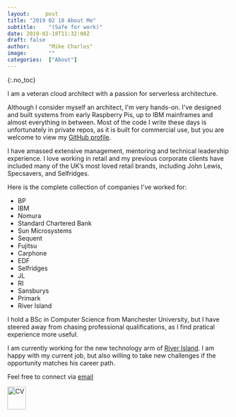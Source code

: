```yaml
---
layout:		post
title: "2019 02 18 About Me"
subtitle:    "(Safe for work)"
date: 2019-02-18T11:32:08Z
draft: false
author:      "Mike Charles"
image:       ""
categories:  ["About"]
---
```


{:.no_toc}

I am a veteran cloud architect with a passion for serverless architecture.

Although I consider myself an architect, I'm very hands-on. I've designed and built systems from early Raspberry Pis, up to IBM mainframes and almost everything in between. Most of the code I write these days is unfortunately in private repos, as it is built for commercial use, but you are welcome to view my [GitHub profile](https://github.com/RIMikeC).

I have amassed extensive management, mentoring and technical leadership experience.  I love working in retail and my previous corporate clients have included many of the UK’s most loved retail brands, including John Lewis, Specsavers, and Selfridges.

Here is the complete collection of companies I've worked for:

 - BP
 - IBM
 - Nomura
 - Standard Chartered Bank
 - Sun Microsystems
 - Sequent
 - Fujitsu
 - Carphone
 - EDF
 - Selfridges
 - JL
 - RI
 - Sansburys
 - Primark
 - River Island

I hold a BSc in Computer Science from Manchester University, but I have steered away from chasing professional qualifications, as I find pratical experience more useful.

I am currently working for the new technology arm of [River Island](https://www.ritechstyle.com/). I am happy with my current job, but also willing to take new challenges if the opportunity matches his career path.

Feel free to connect via [email](mailto:serverlesmike@gmail.com)

<a href="../../docs/Mike Charles CV 09 March 19.pdf">
  <img src="../../images/cv.png" alt="CV" style="width:42px;height:52px;border:0;">
</a>

